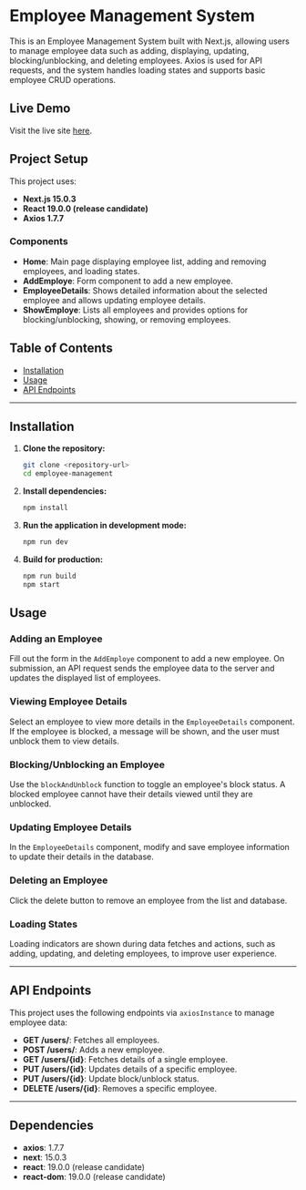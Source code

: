 # Employee Management System

This is an Employee Management System built with Next.js, allowing users to manage employee data such as adding, displaying, updating, blocking/unblocking, and deleting employees. Axios is used for API requests, and the system handles loading states and supports basic employee CRUD operations.

## Live Demo
Visit the live site [here](https://employee-management-task-bice.vercel.app/).

## Project Setup

This project uses:
- **Next.js 15.0.3**
- **React 19.0.0 (release candidate)**
- **Axios 1.7.7**

### Components

- **Home**: Main page displaying employee list, adding and removing employees, and loading states.
- **AddEmploye**: Form component to add a new employee.
- **EmployeeDetails**: Shows detailed information about the selected employee and allows updating employee details.
- **ShowEmploye**: Lists all employees and provides options for blocking/unblocking, showing, or removing employees.

## Table of Contents

- [Installation](#installation)
- [Usage](#usage)
- [API Endpoints](#api-endpoints)

---

## Installation

1. **Clone the repository:**
   ```bash
   git clone <repository-url>
   cd employee-management
   ```

2. **Install dependencies:**
   ```bash
   npm install
   ```

3. **Run the application in development mode:**
   ```bash
   npm run dev
   ```

4. **Build for production:**
   ```bash
   npm run build
   npm start
   ```

## Usage

### Adding an Employee
Fill out the form in the `AddEmploye` component to add a new employee. On submission, an API request sends the employee data to the server and updates the displayed list of employees.

### Viewing Employee Details
Select an employee to view more details in the `EmployeeDetails` component. If the employee is blocked, a message will be shown, and the user must unblock them to view details.

### Blocking/Unblocking an Employee
Use the `blockAndUnblock` function to toggle an employee's block status. A blocked employee cannot have their details viewed until they are unblocked.

### Updating Employee Details
In the `EmployeeDetails` component, modify and save employee information to update their details in the database.

### Deleting an Employee
Click the delete button to remove an employee from the list and database.

### Loading States
Loading indicators are shown during data fetches and actions, such as adding, updating, and deleting employees, to improve user experience.

---

## API Endpoints

This project uses the following endpoints via `axiosInstance` to manage employee data:

- **GET /users/**: Fetches all employees.
- **POST /users/**: Adds a new employee.
- **GET /users/{id}**: Fetches details of a single employee.
- **PUT /users/{id}**: Updates details of a specific employee.
- **PUT /users/{id}**: Update block/unblock status.
- **DELETE /users/{id}**: Removes a specific employee.

---

## Dependencies

- **axios**: 1.7.7
- **next**: 15.0.3
- **react**: 19.0.0 (release candidate)
- **react-dom**: 19.0.0 (release candidate)

